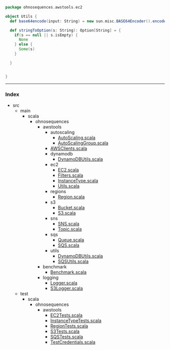 
```scala
package ohnosequences.awstools.ec2

object Utils {
  def base64encode(input: String) = new sun.misc.BASE64Encoder().encode(input.getBytes())

  def stringToOption(s: String): Option[String] = {
    if(s == null || s.isEmpty) {
      None
    } else {
      Some(s)
    }

  }


}

```


------

### Index

+ src
  + main
    + scala
      + ohnosequences
        + awstools
          + autoscaling
            + [AutoScaling.scala][main\scala\ohnosequences\awstools\autoscaling\AutoScaling.scala]
            + [AutoScalingGroup.scala][main\scala\ohnosequences\awstools\autoscaling\AutoScalingGroup.scala]
          + [AWSClients.scala][main\scala\ohnosequences\awstools\AWSClients.scala]
          + dynamodb
            + [DynamoDBUtils.scala][main\scala\ohnosequences\awstools\dynamodb\DynamoDBUtils.scala]
          + ec2
            + [EC2.scala][main\scala\ohnosequences\awstools\ec2\EC2.scala]
            + [Filters.scala][main\scala\ohnosequences\awstools\ec2\Filters.scala]
            + [InstanceType.scala][main\scala\ohnosequences\awstools\ec2\InstanceType.scala]
            + [Utils.scala][main\scala\ohnosequences\awstools\ec2\Utils.scala]
          + regions
            + [Region.scala][main\scala\ohnosequences\awstools\regions\Region.scala]
          + s3
            + [Bucket.scala][main\scala\ohnosequences\awstools\s3\Bucket.scala]
            + [S3.scala][main\scala\ohnosequences\awstools\s3\S3.scala]
          + sns
            + [SNS.scala][main\scala\ohnosequences\awstools\sns\SNS.scala]
            + [Topic.scala][main\scala\ohnosequences\awstools\sns\Topic.scala]
          + sqs
            + [Queue.scala][main\scala\ohnosequences\awstools\sqs\Queue.scala]
            + [SQS.scala][main\scala\ohnosequences\awstools\sqs\SQS.scala]
          + utils
            + [DynamoDBUtils.scala][main\scala\ohnosequences\awstools\utils\DynamoDBUtils.scala]
            + [SQSUtils.scala][main\scala\ohnosequences\awstools\utils\SQSUtils.scala]
        + benchmark
          + [Benchmark.scala][main\scala\ohnosequences\benchmark\Benchmark.scala]
        + logging
          + [Logger.scala][main\scala\ohnosequences\logging\Logger.scala]
          + [S3Logger.scala][main\scala\ohnosequences\logging\S3Logger.scala]
  + test
    + scala
      + ohnosequences
        + awstools
          + [EC2Tests.scala][test\scala\ohnosequences\awstools\EC2Tests.scala]
          + [InstanceTypeTests.scala][test\scala\ohnosequences\awstools\InstanceTypeTests.scala]
          + [RegionTests.scala][test\scala\ohnosequences\awstools\RegionTests.scala]
          + [S3Tests.scala][test\scala\ohnosequences\awstools\S3Tests.scala]
          + [SQSTests.scala][test\scala\ohnosequences\awstools\SQSTests.scala]
          + [TestCredentials.scala][test\scala\ohnosequences\awstools\TestCredentials.scala]

[main\scala\ohnosequences\awstools\autoscaling\AutoScaling.scala]: ..\autoscaling\AutoScaling.scala.md
[main\scala\ohnosequences\awstools\autoscaling\AutoScalingGroup.scala]: ..\autoscaling\AutoScalingGroup.scala.md
[main\scala\ohnosequences\awstools\AWSClients.scala]: ..\AWSClients.scala.md
[main\scala\ohnosequences\awstools\dynamodb\DynamoDBUtils.scala]: ..\dynamodb\DynamoDBUtils.scala.md
[main\scala\ohnosequences\awstools\ec2\EC2.scala]: EC2.scala.md
[main\scala\ohnosequences\awstools\ec2\Filters.scala]: Filters.scala.md
[main\scala\ohnosequences\awstools\ec2\InstanceType.scala]: InstanceType.scala.md
[main\scala\ohnosequences\awstools\ec2\Utils.scala]: Utils.scala.md
[main\scala\ohnosequences\awstools\regions\Region.scala]: ..\regions\Region.scala.md
[main\scala\ohnosequences\awstools\s3\Bucket.scala]: ..\s3\Bucket.scala.md
[main\scala\ohnosequences\awstools\s3\S3.scala]: ..\s3\S3.scala.md
[main\scala\ohnosequences\awstools\sns\SNS.scala]: ..\sns\SNS.scala.md
[main\scala\ohnosequences\awstools\sns\Topic.scala]: ..\sns\Topic.scala.md
[main\scala\ohnosequences\awstools\sqs\Queue.scala]: ..\sqs\Queue.scala.md
[main\scala\ohnosequences\awstools\sqs\SQS.scala]: ..\sqs\SQS.scala.md
[main\scala\ohnosequences\awstools\utils\DynamoDBUtils.scala]: ..\utils\DynamoDBUtils.scala.md
[main\scala\ohnosequences\awstools\utils\SQSUtils.scala]: ..\utils\SQSUtils.scala.md
[main\scala\ohnosequences\benchmark\Benchmark.scala]: ..\..\benchmark\Benchmark.scala.md
[main\scala\ohnosequences\logging\Logger.scala]: ..\..\logging\Logger.scala.md
[main\scala\ohnosequences\logging\S3Logger.scala]: ..\..\logging\S3Logger.scala.md
[test\scala\ohnosequences\awstools\EC2Tests.scala]: ..\..\..\..\..\test\scala\ohnosequences\awstools\EC2Tests.scala.md
[test\scala\ohnosequences\awstools\InstanceTypeTests.scala]: ..\..\..\..\..\test\scala\ohnosequences\awstools\InstanceTypeTests.scala.md
[test\scala\ohnosequences\awstools\RegionTests.scala]: ..\..\..\..\..\test\scala\ohnosequences\awstools\RegionTests.scala.md
[test\scala\ohnosequences\awstools\S3Tests.scala]: ..\..\..\..\..\test\scala\ohnosequences\awstools\S3Tests.scala.md
[test\scala\ohnosequences\awstools\SQSTests.scala]: ..\..\..\..\..\test\scala\ohnosequences\awstools\SQSTests.scala.md
[test\scala\ohnosequences\awstools\TestCredentials.scala]: ..\..\..\..\..\test\scala\ohnosequences\awstools\TestCredentials.scala.md